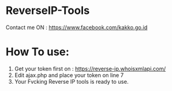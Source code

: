 # ReverseIP-Tools
Contact me ON : https://www.facebook.com/kakko.go.id

# How To use:
1. Get your token first on : https://reverse-ip.whoisxmlapi.com/
2. Edit ajax.php and place your token on line 7
3. Your Fvcking Reverse IP tools is ready to use.
